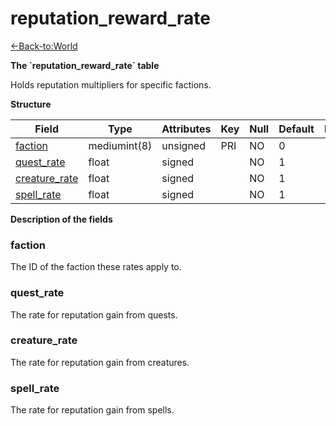 # reputation\_reward\_rate

[<-Back-to:World](database-world.md)

**The \`reputation\_reward\_rate\` table**

Holds reputation multipliers for specific factions.

**Structure**

| Field              | Type         | Attributes | Key | Null | Default | Extra | Comment |
|--------------------|--------------|------------|-----|------|---------|-------|---------|
| [faction][1]       | mediumint(8) | unsigned   | PRI | NO   | 0       |       |         |
| [quest_rate][2]    | float        | signed     |     | NO   | 1       |       |         |
| [creature_rate][3] | float        | signed     |     | NO   | 1       |       |         |
| [spell_rate][4]    | float        | signed     |     | NO   | 1       |       |         |

[1]: #faction
[2]: #quest_rate
[3]: #creature_rate
[4]: #spell_rate

**Description of the fields**

### faction

The ID of the faction these rates apply to.

### quest\_rate

The rate for reputation gain from quests.

### creature\_rate

The rate for reputation gain from creatures.

### spell\_rate

The rate for reputation gain from spells.
